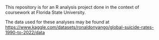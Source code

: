 This repository is for an R analysis project done in the context of coursework at Florida State University.

The data used for these analyses may be found at https://www.kaggle.com/datasets/ronaldonyango/global-suicide-rates-1990-to-2022/data

